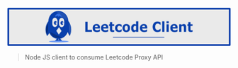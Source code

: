 ![Leetcode Api Client](./docs/images/leetcode_client_banner_v4.png)

>
> Node JS client to consume Leetcode Proxy API
>
